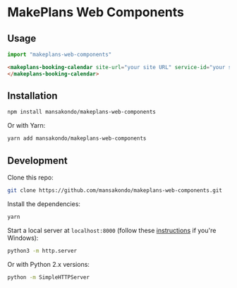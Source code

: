 # MakePlans Web Components

## Usage

```js
import "makeplans-web-components"
```

```html
<makeplans-booking-calendar site-url="your site URL" service-id="your service id">
</makeplans-booking-calendar>
```

## Installation

```bash
npm install mansakondo/makeplans-web-components
```

Or with Yarn:
```bash
yarn add mansakondo/makeplans-web-components
```

## Development

Clone this repo:
```bash
git clone https://github.com/mansakondo/makeplans-web-components.git
```

Install the dependencies:
```bash
yarn
```

Start a local server at `localhost:8000` (follow these [instructions](https://developer.mozilla.org/en-US/docs/Learn/Common_questions/set_up_a_local_testing_server#running_a_simple_local_http_server) if you're Windows):
```bash
python3 -m http.server
```

Or with Python 2.x versions:
```bash
python -m SimpleHTTPServer
```
